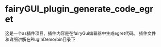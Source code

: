 # fairyGUI_plugin_generate_code_egret
这是一个as插件项目，插件内容是在fairyGui编辑器中生成egret代码。
插件文件和详细讲解在PlugInDemo/bin目录下